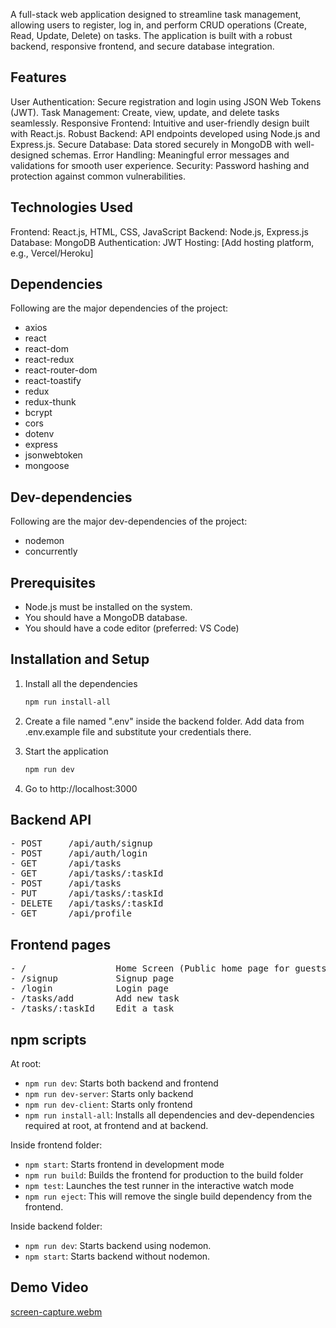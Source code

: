 A full-stack web application designed to streamline task management, allowing users to register, log in, and perform CRUD operations (Create, Read, Update, Delete) on tasks. The application is built with a robust backend, responsive frontend, and secure database integration.

## Features
User Authentication: Secure registration and login using JSON Web Tokens (JWT).
Task Management: Create, view, update, and delete tasks seamlessly.
Responsive Frontend: Intuitive and user-friendly design built with React.js.
Robust Backend: API endpoints developed using Node.js and Express.js.
Secure Database: Data stored securely in MongoDB with well-designed schemas.
Error Handling: Meaningful error messages and validations for smooth user experience.
Security: Password hashing and protection against common vulnerabilities.

## Technologies Used
Frontend: React.js, HTML, CSS, JavaScript
Backend: Node.js, Express.js
Database: MongoDB
Authentication: JWT
Hosting: [Add hosting platform, e.g., Vercel/Heroku]


## Dependencies

Following are the major dependencies of the project:

- axios
- react
- react-dom
- react-redux
- react-router-dom
- react-toastify
- redux
- redux-thunk
- bcrypt
- cors
- dotenv
- express
- jsonwebtoken
- mongoose

## Dev-dependencies

Following are the major dev-dependencies of the project:

- nodemon
- concurrently

## Prerequisites

- Node.js must be installed on the system.
- You should have a MongoDB database.
- You should have a code editor (preferred: VS Code)

## Installation and Setup

1. Install all the dependencies

   ```sh
   npm run install-all
   ```

2. Create a file named ".env" inside the backend folder. Add data from .env.example file and substitute your credentials there.

3. Start the application

   ```sh
   npm run dev
   ```

4. Go to http://localhost:3000

## Backend API

<pre>
- POST     /api/auth/signup
- POST     /api/auth/login
- GET      /api/tasks
- GET      /api/tasks/:taskId
- POST     /api/tasks
- PUT      /api/tasks/:taskId
- DELETE   /api/tasks/:taskId
- GET      /api/profile
</pre>

## Frontend pages

<pre>
- /                 Home Screen (Public home page for guests and private dashboard (tasks) for logged-in users)
- /signup           Signup page
- /login            Login page
- /tasks/add        Add new task
- /tasks/:taskId    Edit a task
</pre>

## npm scripts

At root:

- `npm run dev`: Starts both backend and frontend
- `npm run dev-server`: Starts only backend
- `npm run dev-client`: Starts only frontend
- `npm run install-all`: Installs all dependencies and dev-dependencies required at root, at frontend and at backend.

Inside frontend folder:

- `npm start`: Starts frontend in development mode
- `npm run build`: Builds the frontend for production to the build folder
- `npm test`: Launches the test runner in the interactive watch mode
- `npm run eject`: This will remove the single build dependency from the frontend.

Inside backend folder:

- `npm run dev`: Starts backend using nodemon.
- `npm start`: Starts backend without nodemon.

## Demo Video
[screen-capture.webm](https://github.com/user-attachments/assets/67b90c24-1d9e-4363-a4d0-e015a7139ee2)

